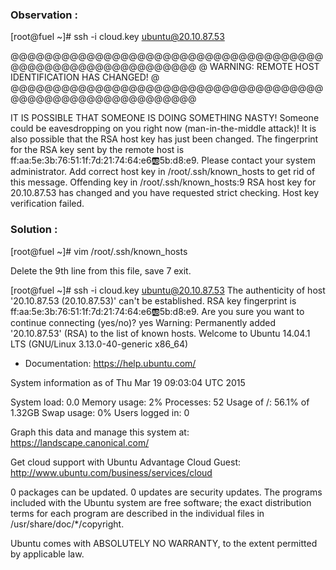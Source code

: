 ### Observation :

[root@fuel ~]# ssh -i cloud.key ubuntu@20.10.87.53

@@@@@@@@@@@@@@@@@@@@@@@@@@@@@@@@@@@@@@@@@@@@@@@@@@@@@@@@@@@
@    WARNING: REMOTE HOST IDENTIFICATION HAS CHANGED!     @
@@@@@@@@@@@@@@@@@@@@@@@@@@@@@@@@@@@@@@@@@@@@@@@@@@@@@@@@@@@

IT IS POSSIBLE THAT SOMEONE IS DOING SOMETHING NASTY!
Someone could be eavesdropping on you right now (man-in-the-middle attack)!
It is also possible that the RSA host key has just been changed.
The fingerprint for the RSA key sent by the remote host is
ff:aa:5e:3b:76:51:1f:7d:21:74:64:e6:ab:5b:d8:e9.
Please contact your system administrator.
Add correct host key in /root/.ssh/known_hosts to get rid of this message.
Offending key in /root/.ssh/known_hosts:9
RSA host key for 20.10.87.53 has changed and you have requested strict checking.
Host key verification failed.


### Solution :

[root@fuel ~]# vim /root/.ssh/known_hosts

Delete the 9th line from this file, save 7 exit.

[root@fuel ~]# ssh -i cloud.key ubuntu@20.10.87.53
The authenticity of host '20.10.87.53 (20.10.87.53)' can't be established.
RSA key fingerprint is ff:aa:5e:3b:76:51:1f:7d:21:74:64:e6:ab:5b:d8:e9.
Are you sure you want to continue connecting (yes/no)? yes
Warning: Permanently added '20.10.87.53' (RSA) to the list of known hosts.
Welcome to Ubuntu 14.04.1 LTS (GNU/Linux 3.13.0-40-generic x86_64)

 * Documentation:  https://help.ubuntu.com/

  System information as of Thu Mar 19 09:03:04 UTC 2015

  System load: 0.0               Memory usage: 2%   Processes:       52
  Usage of /:  56.1% of 1.32GB   Swap usage:   0%   Users logged in: 0

  Graph this data and manage this system at:
    https://landscape.canonical.com/

  Get cloud support with Ubuntu Advantage Cloud Guest:
    http://www.ubuntu.com/business/services/cloud

0 packages can be updated.
0 updates are security updates.
The programs included with the Ubuntu system are free software; the exact distribution terms for each program are described in the individual files in /usr/share/doc/*/copyright.

Ubuntu comes with ABSOLUTELY NO WARRANTY, to the extent permitted by
applicable law.
